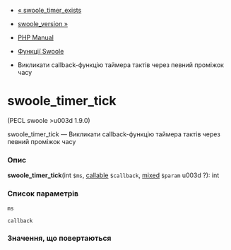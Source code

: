 - [« swoole_timer_exists](function.swoole-timer-exists.md)
- [swoole_version »](function.swoole-version.md)

- [PHP Manual](index.md)
- [Функції Swoole](ref.swoole-funcs.md)
- Викликати callback-функцію таймера тактів через певний
проміжок часу

# swoole_timer_tick

(PECL swoole \>u003d 1.9.0)

swoole_timer_tick — Викликати callback-функцію таймера тактів через
певний проміжок часу

### Опис

**swoole_timer_tick**(int `$ms`,
[callable](language.types.callable.md) `$callback`,
[mixed](language.types.declarations.md#language.types.declarations.mixed)
`$param` u003d ?): int

### Список параметрів

`ms`

`callback`

### Значення, що повертаються
